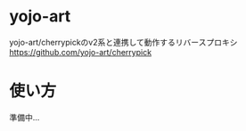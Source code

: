 # yojo-art
yojo-art/cherrypickのv2系と連携して動作するリバースプロキシ
https://github.com/yojo-art/cherrypick

# 使い方
準備中...
